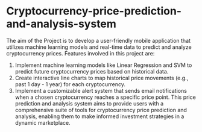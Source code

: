 # Cryptocurrency-price-prediction-and-analysis-system
The aim of the Project is to develop a user-friendly mobile application that utilizes machine learning models and real-time data to predict and analyze cryptocurrency prices. 
Features involved in this project are:
1. Implement machine learning models like Linear Regression and SVM to predict future cryptocurrency prices based on historical data.
2. Create interactive line charts to map historical price movements (e.g., past 1 day - 1 year) for each cryptocurrency.
3. Implement a customizable alert system that sends email notifications when a chosen cryptocurrency reaches a specific price point.
This price prediction and analysis system aims to provide users with a comprehensive suite of tools for cryptocurrency price prediction and analysis, enabling them to make informed investment strategies in a dynamic marketplace.

